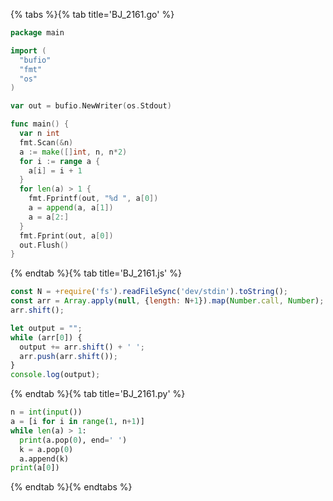 {% tabs %}{% tab title='BJ_2161.go' %}

```go
package main

import (
  "bufio"
  "fmt"
  "os"
)

var out = bufio.NewWriter(os.Stdout)

func main() {
  var n int
  fmt.Scan(&n)
  a := make([]int, n, n*2)
  for i := range a {
    a[i] = i + 1
  }
  for len(a) > 1 {
    fmt.Fprintf(out, "%d ", a[0])
    a = append(a, a[1])
    a = a[2:]
  }
  fmt.Fprint(out, a[0])
  out.Flush()
}
```

{% endtab %}{% tab title='BJ_2161.js' %}

```js
const N = +require('fs').readFileSync('dev/stdin').toString();
const arr = Array.apply(null, {length: N+1}).map(Number.call, Number);
arr.shift();

let output = "";
while (arr[0]) {
  output += arr.shift() + ' ';
  arr.push(arr.shift());
}
console.log(output);
```

{% endtab %}{% tab title='BJ_2161.py' %}

```py
n = int(input())
a = [i for i in range(1, n+1)]
while len(a) > 1:
  print(a.pop(0), end=' ')
  k = a.pop(0)
  a.append(k)
print(a[0])
```

{% endtab %}{% endtabs %}

